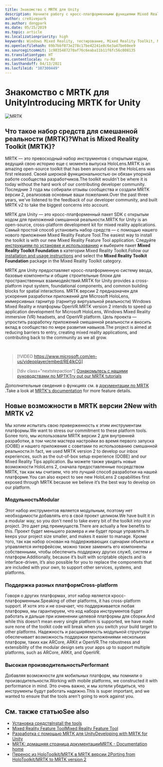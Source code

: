 ```yaml
---
title: Знакомство с MRTK для Unity
description: Начните работу с кросс-платформенными функциями Mixed Reality Toolkit для разработчиков смешанной реальности.
author: cre8ivepark
ms.author: dongpark
ms.date: 05/15/2019
ms.topic: article
ms.localizationpriority: high
keywords: Windows Mixed Reality, тестирование, Mixed Reality Toolkit, MRTK версии 2, MRTK, инструменты, пакет SDK, HoloLens, HoloLens 2, Unity, гарнитура смешанной реальности, гарнитура Windows Mixed Reality, гарнитура виртуальной реальности, кросс-платформенность
ms.openlocfilehash: 69b7bbf073e278c17be42241e8c6e3a47be60ee9
ms.sourcegitcommit: 1c9035487270af76c6eaba11b11f6fc56c008135
ms.translationtype: HT
ms.contentlocale: ru-RU
ms.lasthandoff: 04/13/2021
ms.locfileid: "107300449"
---
```

# <a name="introducing-mrtk-for-unity"></a><span data-ttu-id="232f3-104">Знакомство с MRTK для Unity</span><span class="sxs-lookup"><span data-stu-id="232f3-104">Introducing MRTK for Unity</span></span>

![MRTK](../../design/images/MRTK_UX_Hero.png)

## <a name="what-is-mixed-reality-toolkit-mrtk"></a><span data-ttu-id="232f3-106">Что такое набор средств для смешанной реальности (MRTK)?</span><span class="sxs-lookup"><span data-stu-id="232f3-106">What is Mixed Reality Toolkit (MRTK)?</span></span>

<span data-ttu-id="232f3-107">MRTK — это превосходный набор инструментов с открытым кодом, ведущий свою историю еще с момента выпуска HoloLens.</span><span class="sxs-lookup"><span data-stu-id="232f3-107">MRTK is an amazing open-source toolkit that has been around since the HoloLens was first released.</span></span> <span data-ttu-id="232f3-108">Своей широкой функциональностью он обязан упорной работе сообщества разработчиков.</span><span class="sxs-lookup"><span data-stu-id="232f3-108">The toolkit wouldn't be where it is today without the hard work of our contributing developer community.</span></span> <span data-ttu-id="232f3-109">Последние 3 года мы собирали отзывы сообщества и создали MRTK версии 2, реализовав основные ваши пожелания.</span><span class="sxs-lookup"><span data-stu-id="232f3-109">Over the past three years, we've listened to the feedback of our developer community, and built MRTK v2 to take the biggest concerns into account.</span></span>  

<span data-ttu-id="232f3-110">MRTK для Unity — это кросс-платформенный пакет SDK с открытым кодом для приложений смешанной реальности.</span><span class="sxs-lookup"><span data-stu-id="232f3-110">MRTK for Unity is an open-source, cross-platform development kit for mixed reality applications.</span></span> <span data-ttu-id="232f3-111">Самый простой способ установить набор средств — с помощью нашего нового приложения Mixed Reality Feature Tool.</span><span class="sxs-lookup"><span data-stu-id="232f3-111">The easiest way to install the toolkit is with our new Mixed Reality Feature Tool application.</span></span> <span data-ttu-id="232f3-112">Следуйте [инструкциям по установке и использованию](welcome-to-mr-feature-tool.md) и выберите пакет **Mixed Reality Toolkit Foundation** в категории Mixed Reality Toolkit.</span><span class="sxs-lookup"><span data-stu-id="232f3-112">Follow our [installation and usage instructions](welcome-to-mr-feature-tool.md) and select the **Mixed Reality Toolkit Foundation** package in the Mixed Reality Toolkit category.</span></span>

<span data-ttu-id="232f3-113">MRTK для Unity предоставляет кросс-платформенную систему ввода, базовые компоненты и общие строительные блоки для пространственных взаимодействий.</span><span class="sxs-lookup"><span data-stu-id="232f3-113">MRTK for Unity provides a cross-platform input system, foundational components, and common building blocks for spatial interactions.</span></span> <span data-ttu-id="232f3-114">MRTK версии 2 предназначен для ускорения разработки приложений для Microsoft HoloLens, иммерсивных гарнитур (гарнитур виртуальной реальности) Windows Mixed Reality и платформы OpenVR.</span><span class="sxs-lookup"><span data-stu-id="232f3-114">MRTK version 2 intends to speed up application development for Microsoft HoloLens, Windows Mixed Reality immersive (VR) headsets, and OpenVR platform.</span></span> <span data-ttu-id="232f3-115">Цель проекта — упростить разработку приложений смешанной реальности и вносить вклад в сообщество по мере развития навыков.</span><span class="sxs-lookup"><span data-stu-id="232f3-115">The project is aimed at reducing barriers to entry, creating mixed reality applications, and contributing back to the community as we all grow.</span></span>

<br>

> [!VIDEO https://www.microsoft.com/en-us/videoplayer/embed/RE4IkCG]

> [!div class="nextstepaction"]
> [<span data-ttu-id="232f3-116">Ознакомьтесь с нашими руководствами по МРТК</span><span class="sxs-lookup"><span data-stu-id="232f3-116">Try out our MRTK tutorials</span></span>](tutorials/mr-learning-base-01.md)

<span data-ttu-id="232f3-117">Дополнительные сведения о функциях см. в [документации по MRTK ](/windows/mixed-reality/mrtk-unity).</span><span class="sxs-lookup"><span data-stu-id="232f3-117">Take a look at [MRTK's documentation](/windows/mixed-reality/mrtk-unity) for more feature details.</span></span>

## <a name="new-with-mrtk-v2"></a><span data-ttu-id="232f3-118">Новые возможности в MRTK версии 2</span><span class="sxs-lookup"><span data-stu-id="232f3-118">New with MRTK v2</span></span>

<span data-ttu-id="232f3-119">Мы хотим испытать свою приверженность к этим инструментам платформы.</span><span class="sxs-lookup"><span data-stu-id="232f3-119">We want to stress our commitment to these platform tools.</span></span>  <span data-ttu-id="232f3-120">Более того, мы использовали MRTK версии 2 для внутренней разработки, в том числе мастера настройки во время первого запуска (OOBE) и нашего приложения с советами по использованию смешанной реальности.</span><span class="sxs-lookup"><span data-stu-id="232f3-120">In fact, we used MRTK version 2 to develop our inbox experiences, such as the out-of-box setup experience (OOBE) and our Mixed Reality Tips application.</span></span> <span data-ttu-id="232f3-121">Вы можете также увидеть новые возможности HoloLens 2, сначала предоставленные посредством MRTK, так как мы считаем, что это лучший способ разработки на нашей платформе.</span><span class="sxs-lookup"><span data-stu-id="232f3-121">You can also expect to see new HoloLens 2 capabilities first exposed through MRTK because we believe it’s the best way to develop on our platform.</span></span>

### <a name="modular"></a><span data-ttu-id="232f3-122">Модульность</span><span class="sxs-lookup"><span data-stu-id="232f3-122">Modular</span></span>

<span data-ttu-id="232f3-123">Этот набор инструментов является модульным, поэтому нет необходимости добавлять его в свой проект целиком.</span><span class="sxs-lookup"><span data-stu-id="232f3-123">We have built it in a modular way, so you don't need to take every bit of the toolkit into your project.</span></span>  <span data-ttu-id="232f3-124">Это дает ряд преимуществ.</span><span class="sxs-lookup"><span data-stu-id="232f3-124">There are actually a few benefits to this.</span></span>  <span data-ttu-id="232f3-125">Проект будет меньшего размера и им будет проще управлять.</span><span class="sxs-lookup"><span data-stu-id="232f3-125">It keeps your project size smaller, and makes it easier to manage.</span></span>  <span data-ttu-id="232f3-126">Кроме того, так как набор основан на поддерживающих сценарии объектах и управляется интерфейсом, можно также заменить его компоненты собственными, чтобы обеспечить поддержку других служб, систем и платформ.</span><span class="sxs-lookup"><span data-stu-id="232f3-126">Additionally, because it’s built with scriptable objects and is interface-driven, it’s also possible for you to replace the components that are included with your own, to support other services, systems, and platforms.</span></span>

### <a name="cross-platform"></a><span data-ttu-id="232f3-127">Поддержка разных платформ</span><span class="sxs-lookup"><span data-stu-id="232f3-127">Cross-platform</span></span>

<span data-ttu-id="232f3-128">Говоря о других платформах, этот набор является кросс-платформенным.</span><span class="sxs-lookup"><span data-stu-id="232f3-128">Speaking of other platforms, it has cross-platform support.</span></span>  <span data-ttu-id="232f3-129">И хотя это и не означает, что поддерживается любая платформа, мы гарантируем, что код набора инструментов будет работать и дальше при изменении целевой платформы для сборки.</span><span class="sxs-lookup"><span data-stu-id="232f3-129">And while this doesn’t mean every single platform is supported, we have made sure none of the toolkit code will break when you switch your build target to other platforms.</span></span>  <span data-ttu-id="232f3-130">Надежность и расширяемость модульной структуры обеспечивает возможность поддержки приложениями нескольких платформ, таких как ARCore, ARKit и OpenVR.</span><span class="sxs-lookup"><span data-stu-id="232f3-130">The robustness and extensibility of the modular design sets your apps up to support multiple platforms, such as ARCore, ARKit, and OpenVR.</span></span>

### <a name="performant"></a><span data-ttu-id="232f3-131">Высокая производительность</span><span class="sxs-lookup"><span data-stu-id="232f3-131">Performant</span></span>

<span data-ttu-id="232f3-132">Добавляя возможности для мобильных платформ, мы помнили о производительности.</span><span class="sxs-lookup"><span data-stu-id="232f3-132">Working with mobile platforms, we constructed it with performance in mind.</span></span>  <span data-ttu-id="232f3-133">Это очень важно, и мы хотели убедиться, что инструменты будут работать надежно.</span><span class="sxs-lookup"><span data-stu-id="232f3-133">This is super important, and we wanted to ensure that the tools aren't going to work against you.</span></span>

## <a name="see-also"></a><span data-ttu-id="232f3-134">См. также статью</span><span class="sxs-lookup"><span data-stu-id="232f3-134">See also</span></span>

* [<span data-ttu-id="232f3-135">Установка средств</span><span class="sxs-lookup"><span data-stu-id="232f3-135">Install the tools</span></span>](../install-the-tools.md)
* [<span data-ttu-id="232f3-136">Mixed Reality Feature Tool</span><span class="sxs-lookup"><span data-stu-id="232f3-136">Mixed Reality Feature Tool</span></span>](welcome-to-mr-feature-tool.md)
* [<span data-ttu-id="232f3-137">Разработка с помощью MRTK для Unity</span><span class="sxs-lookup"><span data-stu-id="232f3-137">Developing with MRTK for Unity</span></span>](unity-development-overview.md)
* [<span data-ttu-id="232f3-138">MRTK: домашняя страница документации</span><span class="sxs-lookup"><span data-stu-id="232f3-138">MRTK - Documentation home</span></span>](/windows/mixed-reality/mrtk-unity/)
* [<span data-ttu-id="232f3-139">Перенос из HoloToolkit/MRTK в MRTK версии 2</span><span class="sxs-lookup"><span data-stu-id="232f3-139">Porting from HoloToolkit/MRTK to MRTK version 2</span></span>](/windows/mixed-reality/mrtk-unity/updates-deployment/htk-to-mrtk-porting-guide)
